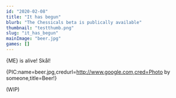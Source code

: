 ```yaml
---
id: "2020-02-08"
title: "It has begun"
blurb: "The Chessicals beta is publically available"
thumbnail: "testthumb.png"
slug: "it_has_begun"
mainImage: "beer.jpg"
games: []
---
```


{ME} is alive! Skål!

{PIC:name=beer.jpg,credurl=http://www.google.com,cred=Photo by someone,title=Beer!}

(WIP)
